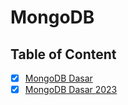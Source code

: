 # MongoDB

## Table of Content

- [x] [MongoDB Dasar](MongoDB%20Dasar.md)
- [x] [MongoDB Dasar 2023](MongoDB%20Dasar%202023.md)

